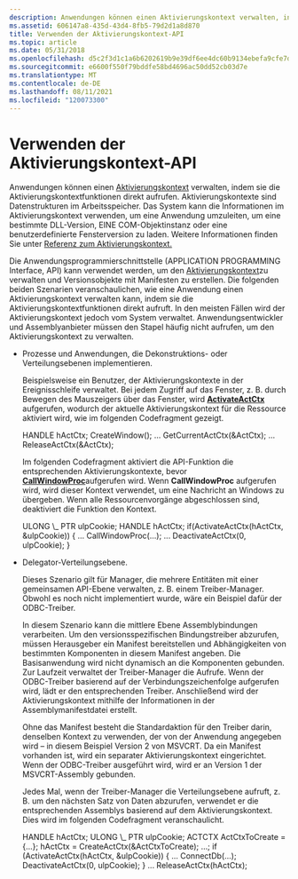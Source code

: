 ```yaml
---
description: Anwendungen können einen Aktivierungskontext verwalten, indem sie die Aktivierungskontextfunktionen direkt aufrufen.
ms.assetid: 606147a8-435d-43d4-8fb5-79d2d1a8d870
title: Verwenden der Aktivierungskontext-API
ms.topic: article
ms.date: 05/31/2018
ms.openlocfilehash: d5c2f3d1c1a6b6202619b9e39df6ee4dc60b9134ebefa9cfe7dea4db9a344bd7
ms.sourcegitcommit: e6600f550f79bddfe58bd4696ac50dd52cb03d7e
ms.translationtype: MT
ms.contentlocale: de-DE
ms.lasthandoff: 08/11/2021
ms.locfileid: "120073300"
---
```

# <a name="using-the-activation-context-api"></a>Verwenden der Aktivierungskontext-API

Anwendungen können einen [Aktivierungskontext](activation-contexts.md) verwalten, indem sie die Aktivierungskontextfunktionen direkt aufrufen. Aktivierungskontexte sind Datenstrukturen im Arbeitsspeicher. Das System kann die Informationen im Aktivierungskontext verwenden, um eine Anwendung umzuleiten, um eine bestimmte DLL-Version, EINE COM-Objektinstanz oder eine benutzerdefinierte Fensterversion zu laden. Weitere Informationen finden Sie unter [Referenz zum Aktivierungskontext.](activation-context-reference.md)

Die Anwendungsprogrammierschnittstelle (APPLICATION PROGRAMMING Interface, API) kann verwendet werden, um den [Aktivierungskontext](manifests.md)zu verwalten und Versionsobjekte mit Manifesten zu erstellen. Die folgenden beiden Szenarien veranschaulichen, wie eine Anwendung einen Aktivierungskontext verwalten kann, indem sie die Aktivierungskontextfunktionen direkt aufruft. In den meisten Fällen wird der Aktivierungskontext jedoch vom System verwaltet. Anwendungsentwickler und Assemblyanbieter müssen den Stapel häufig nicht aufrufen, um den Aktivierungskontext zu verwalten.

-   Prozesse und Anwendungen, die Dekonstruktions- oder Verteilungsebenen implementieren.

    Beispielsweise ein Benutzer, der Aktivierungskontexte in der Ereignisschleife verwaltet. Bei jedem Zugriff auf das Fenster, z. B. durch Bewegen des Mauszeigers über das Fenster, wird [**ActivateActCtx**](/windows/desktop/api/Winbase/nf-winbase-activateactctx) aufgerufen, wodurch der aktuelle Aktivierungskontext für die Ressource aktiviert wird, wie im folgenden Codefragment gezeigt.

    <dl> HANDLE hActCtx;  
    CreateWindow();  
    ...  
    GetCurrentActCtx(&ActCtx);  
    ...  
    ReleaseActCtx(&ActCtx);  
    </dl>

    Im folgenden Codefragment aktiviert die API-Funktion die entsprechenden Aktivierungskontexte, bevor [**CallWindowProc**](/windows/win32/api/winuser/nf-winuser-callwindowproca)aufgerufen wird. Wenn **CallWindowProc** aufgerufen wird, wird dieser Kontext verwendet, um eine Nachricht an Windows zu übergeben. Wenn alle Ressourcenvorgänge abgeschlossen sind, deaktiviert die Funktion den Kontext.

    <dl> ULONG \_ PTR ulpCookie;  
    HANDLE hActCtx;  
    if(ActivateActCtx(hActCtx, &ulpCookie))  
    {  
    ...  
    CallWindowProc(...);  
    ...  
    DeactivateActCtx(0, ulpCookie);  
    }  
    </dl>

-   Delegator-Verteilungsebene.

    Dieses Szenario gilt für Manager, die mehrere Entitäten mit einer gemeinsamen API-Ebene verwalten, z. B. einem Treiber-Manager. Obwohl es noch nicht implementiert wurde, wäre ein Beispiel dafür der ODBC-Treiber.

    In diesem Szenario kann die mittlere Ebene Assemblybindungen verarbeiten. Um den versionsspezifischen Bindungstreiber abzurufen, müssen Herausgeber ein Manifest bereitstellen und Abhängigkeiten von bestimmten Komponenten in diesem Manifest angeben. Die Basisanwendung wird nicht dynamisch an die Komponenten gebunden. Zur Laufzeit verwaltet der Treiber-Manager die Aufrufe. Wenn der ODBC-Treiber basierend auf der Verbindungszeichenfolge aufgerufen wird, lädt er den entsprechenden Treiber. Anschließend wird der Aktivierungskontext mithilfe der Informationen in der Assemblymanifestdatei erstellt.

    Ohne das Manifest besteht die Standardaktion für den Treiber darin, denselben Kontext zu verwenden, der von der Anwendung angegeben wird – in diesem Beispiel Version 2 von MSVCRT. Da ein Manifest vorhanden ist, wird ein separater Aktivierungskontext eingerichtet. Wenn der ODBC-Treiber ausgeführt wird, wird er an Version 1 der MSVCRT-Assembly gebunden.

    Jedes Mal, wenn der Treiber-Manager die Verteilungsebene aufruft, z. B. um den nächsten Satz von Daten abzurufen, verwendet er die entsprechenden Assemblys basierend auf dem Aktivierungskontext. Dies wird im folgenden Codefragment veranschaulicht.

    <dl> HANDLE hActCtx;  
    ULONG \_ PTR ulpCookie;  
    ACTCTX ActCtxToCreate = {...};  
    hActCtx = CreateActCtx(&ActCtxToCreate);  
    ...;  
    if (ActivateActCtx(hActCtx, &ulpCookie))  
    {  
    ...  
    ConnectDb(...);  
    DeactivateActCtx(0, ulpCookie);  
    }  
    ...  
    ReleaseActCtx(hActCtx);  
    </dl>

 

 
